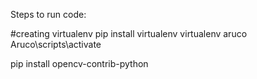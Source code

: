 Steps to run code:

#creating virtualenv
pip install virtualenv
virtualenv aruco
Aruco\scripts\activate

pip install opencv-contrib-python
